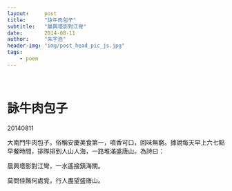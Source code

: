 ```yaml
---
layout:     post
title:      "詠牛肉包子"
subtitle:   "晨興塔影對江彎"
date:       2014-08-11
author:     "朱宇浩"
header-img: "img/post_head_pic_js.jpg"
tags:
    - poem
---
```


​
# 詠牛肉包子
20140811

大南門牛肉包子。俗稱安慶美食第一，噴香可口，回味無窮。據說每天早上六七點早餐時間，排隊排到人山人海，一路堆滿盛唐山。為詩曰：

晨興塔影對江彎，一水遙接鎮海關。

莫問佳餚何處覓，行人盡望盛唐山。